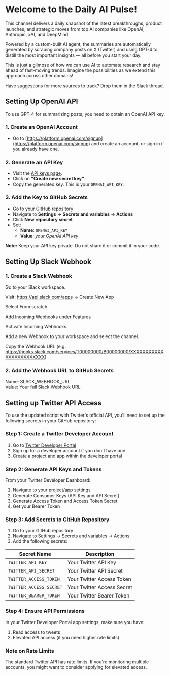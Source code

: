 # Welcome to the Daily AI Pulse!

This channel delivers a daily snapshot of the latest breakthroughs, product launches, and strategic moves from top AI companies like OpenAI, Anthropic, xAI, and DeepMind.

Powered by a custom-built AI agent, the summaries are automatically generated by scraping company posts on X (Twitter) and using GPT-4 to distill the most important insights — all before you start your day.

This is just a glimpse of how we can use AI to automate research and stay ahead of fast-moving trends. Imagine the possibilities as we extend this approach across other domains!

Have suggestions for more sources to track? Drop them in the Slack thread.

## Setting Up OpenAI API

To use GPT-4 for summarizing posts, you need to obtain an OpenAI API key.

### 1. Create an OpenAI Account
- Go to [https://platform.openai.com/signup](https://platform.openai.com/signup) and create an account, or sign in if you already have one.

### 2. Generate an API Key
- Visit the [API keys page](https://platform.openai.com/api-keys).
- Click on **"Create new secret key"**.
- Copy the generated key. This is your `OPENAI_API_KEY`.

### 3. Add the Key to GitHub Secrets
- Go to your GitHub repository
- Navigate to **Settings** → **Secrets and variables** → **Actions**
- Click **New repository secret**
- Set:
  - **Name**: `OPENAI_API_KEY`
  - **Value**: *your OpenAI API key*

**Note:** Keep your API key private. Do not share it or commit it in your code.

## Setting Up Slack Webhook

### 1. Create a Slack Webhook
Go to your Slack workspace.

Visit: https://api.slack.com/apps → Create New App

Select From scratch

Add Incoming Webhooks under Features

Activate Incoming Webhooks

Add a new Webhook to your workspace and select the channel.

Copy the Webhook URL (e.g. https://hooks.slack.com/services/T00000000/B00000000/XXXXXXXXXXXXXXXXXXXXXXXX)

### 2. Add the Webhook URL to GitHub Secrets

Name: SLACK_WEBHOOK_URL  
Value: Your full Slack Webhook URL

## Setting up Twitter API Access

To use the updated script with Twitter's official API, you'll need to set up the following secrets in your GitHub repository:

### Step 1: Create a Twitter Developer Account
1. Go to [Twitter Developer Portal](https://developer.twitter.com/)
2. Sign up for a developer account if you don't have one
3. Create a project and app within the developer portal

### Step 2: Generate API Keys and Tokens
From your Twitter Developer Dashboard:
1. Navigate to your project/app settings
2. Generate Consumer Keys (API Key and API Secret)
3. Generate Access Token and Access Token Secret
4. Get your Bearer Token

### Step 3: Add Secrets to GitHub Repository
1. Go to your GitHub repository
2. Navigate to Settings → Secrets and variables → Actions
3. Add the following secrets:

| Secret Name             | Description                  |
|-------------------------|------------------------------|
| `TWITTER_API_KEY`       | Your Twitter API Key         |
| `TWITTER_API_SECRET`    | Your Twitter API Secret      |
| `TWITTER_ACCESS_TOKEN`  | Your Twitter Access Token    |
| `TWITTER_ACCESS_SECRET` | Your Twitter Access Secret   |
| `TWITTER_BEARER_TOKEN`  | Your Twitter Bearer Token    |

### Step 4: Ensure API Permissions
In your Twitter Developer Portal app settings, make sure you have:
1. Read access to tweets
2. Elevated API access (if you need higher rate limits)

### Note on Rate Limits
The standard Twitter API has rate limits. If you're monitoring multiple accounts, you might want to consider applying for elevated access.

